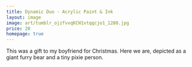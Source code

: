 ```yaml
---
title: Dynamic Duo - Acrylic Paint & Ink
layout: image
image: art/tumblr_ojzfvvqKCH1vtqqcjo1_1280.jpg
price: 20
homepage: true
---
```


This was a gift to my boyfriend for Christmas. Here we are, depicted as a giant furry bear and a tiny pixie person. 